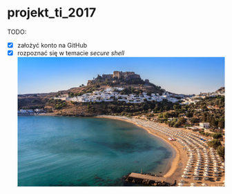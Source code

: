 # projekt_ti_2017

TODO:

- [x] założyć konto na GitHub
- [x] rozpoznać się w temacie _secure shell_
![Rodos](Lindos-Greek-Island-of-Rhodes.jpg) 

